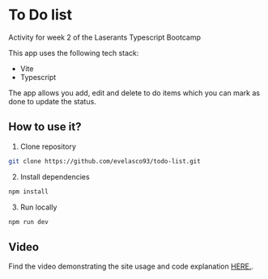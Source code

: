 # To Do list

Activity for week 2 of the Laserants Typescript Bootcamp

This app uses the following tech stack:

- Vite
- Typescript

The app allows you add, edit and delete to do items which you can mark as done to update the status. 

## How to use it?

1. Clone repository

```bash
git clone https://github.com/evelasco93/todo-list.git
```

2. Install dependencies

```bash
npm install
```

3. Run locally

```bash
npm run dev
```

## Video

Find the video demonstrating the site usage and code explanation [HERE.](https://www.loom.com/share/e645545c6a5c41889eaec5901f9ed8e2?sid=4d9673e2-9354-4cb4-ba12-455bd37b930b).
